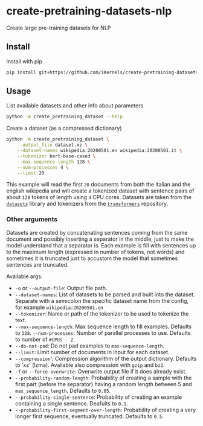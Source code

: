# create-pretraining-datasets-nlp
Create large pre-training datasets for NLP

## Install

Install with pip

```bash
pip install git+https://github.com/iKernels/create-pretraining-datasets-nlp.git --upgrade
```

## Usage

List available datasets and other info about parameters
```bash
python -m create_pretraining_dataset --help
```

Create a dataset (as a compressed dictionary)
```bash
python -m create_pretraining_dataset \
    --output_file dataset.xz \
    --dataset-names wikipedia:20200501.en wikipedia:20200501.it \
    --tokenizer bert-base-cased \
    --max-sequence-length 128 \
    --num-processes 4 \
    --limit 20
```

This example will read the first `20` documents from both the italian and the english wikipedia and will create a tokenized dataset with sentence pairs of about `128` tokens of length using `4` CPU cores. Datasets are taken from the [`datasets`](https://huggingface.co/docs/datasets/) library and tokenizers from the [`transformers`](https://huggingface.co/transformers/) repository.

### Other arguments

Datasets are created by concatenating sentences coming from the same document and possibly inserting a separator in the middle, just to make the model understand that a separator is. Each example is fill with sentences up to the maximum length (expressed in number of tokens, not words) and sometimes it is truncated just to accustom the model that sometimes sentences are truncated.

Available args:

- `-o` or `--output-file`:  Output file path.
- `--dataset-names`: List of datasets to be parsed and built into the dataset. Separate with a semicolon the specific dataset name from the config, for example `wikipedia:20200501.en`
- `--tokenizer`: Name or path of the tokenizer to be used to tokenize the text.
- `--max-sequence-length`: Max sequence length to fill examples. Defaults to `128`.
`--num-processes`: Number of parallel processes to use. Defaults to number of `#CPUs - 2`.
- `--do-not-pad`: Do not pad examples to `max-sequence-length`.
- `--limit`: Limit number of documents in input for each dataset.
- `--compression`': Compression algorithm of the output dictionary. Defaults to 'xz' (lzma). Available also compression with `gzip` and `bz2`.
- `-f` or `--force-overwrite`: Overwrite output file if it does already exist.
- `--probability-random-length`: Probability of creating a sample with the first part (before the separator) having a random length between 5 and `max_sequence_length`. Defaults to `0.05`.
- `--probability-single-sentence`: Probability of creating an example containing a single sentence. Deafults to `0.1`.
- `--probability-first-segment-over-length`: Probability of creating a very longer first sequence, eventually truncated. Defaults to `0.5`.
